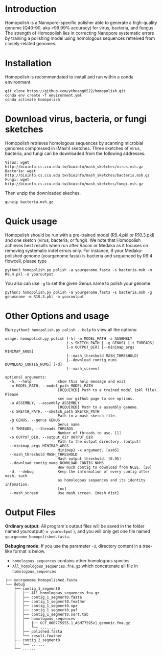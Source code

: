 # Introduction
Homopolish is a Nanopore-specific polisher able to generate a high-quality genome (Q40-90, aka >99.99% accuracy) for virus, bacteria, and fungus. The strength of Homopolish lies in correcting Nanopore systematic errors by training a polishing model using homologous sequences retreived from closely-related genomes.

# Installation
Homopolish is recommendated to install and run within a conda environment

	git clone https://github.com/ythuang0522/homopolish.git
	conda env create -f environment.yml
	conda activate homopolish

# Download virus, bacteria, or fungi sketches
Homopolish retrieves homologous sequences by scanning microbial genomes compressed in (Mash) sketches. Three sketches of virus, bacteria, and fungi can be downloaded from the following addresses.

	Virus: wget http://bioinfo.cs.ccu.edu.tw/bioinfo/mash_sketches/virus.msh.gz
	Bacteria: wget http://bioinfo.cs.ccu.edu.tw/bioinfo/mash_sketches/bacteria.msh.gz
	Fungi: wget http://bioinfo.cs.ccu.edu.tw/bioinfo/mash_sketches/fungi.msh.gz

Then unzip the downloaded skeches.

```
gunzip bacteria.msh.gz
```
    
# Quick usage

Homopolish should be run with a pre-trained model (R9.4.pkl or R10.3.pkl) and one sketch (virus, bacteria, or fungi). We note that Homopolish achieves best results when run after Racon or Medaka as it focuses on removing systematic indel errors only. For instance, if your Medaka-polished genome (yourgenome.fasta) is bacteria and sequenced by R9.4 flowcell, please type
```
python3 homopolish.py polish -a yourgenome.fasta -s bacteria.msh -m R9.4.pkl -o youroutput
```
You also can use ```-g``` to set the given Genus name to polish your genome.
```
python3 homopolish.py polish -a yourgenome.fasta -s bacteria.msh -g genusname -m R10.3.pkl -o youroutput
```

# Other Options and usage

Run ```python3 homopolish.py polish --help``` to view all the options:
```
usage: homopolish.py polish [-h] -m MODEL_PATH -a ASSEMBLY
                            (-s SKETCH_PATH | -g GENUS) [-t THREADS]
                            [-o OUTPUT_DIR] [--minimap_args MINIMAP_ARGS]
                            [--mash_threshold MASH_THRESHOLD]
                            [--download_contig_nums DOWNLOAD_CONTIG_NUMS] [-d]
                            [--mash_screen]

optional arguments:
  -h, --help            show this help message and exit
  -m MODEL_PATH, --model_path MODEL_PATH
                        [REQUIRED] Path to a trained model (pkl file). Please
                        see our github page to see options.
  -a ASSEMBLY, --assembly ASSEMBLY
                        [REQUIRED] Path to a assembly genome.
  -s SKETCH_PATH, --sketch_path SKETCH_PATH
                        Path to a mash sketch file.
  -g GENUS, --genus GENUS
                        Genus name
  -t THREADS, --threads THREADS
                        Number of threads to use. [1]
  -o OUTPUT_DIR, --output_dir OUTPUT_DIR
                        Path to the output directory. [output]
  --minimap_args MINIMAP_ARGS
                        Minimap2 -x argument. [asm5]
  --mash_threshold MASH_THRESHOLD
                        Mash output threshold. [0.95]
  --download_contig_nums DOWNLOAD_CONTIG_NUMS
                        How much contig to download from NCBI. [20]
  -d, --debug           Keep the information of every contig after mash, such
                        as homologous sequences and its identity infomation.
                        [no]
  --mash_screen         Use mash screen. [mash dist]
```
# Output Files

**Ordinary output:**
All program's output files will be saved in the folder named youroutput(```-o youroutput``` ), and you will only get one file named ```yourgenome_homopolished.fasta```.

**Debuging mode:**
If you use the parameter ```-d```, directory content in a tree-like format is below.
* ```homologous_sequences``` contains other homologous species
*  ```All_homologous_sequences.fna.gz``` which concatenate all file in ```homologous_sequences```

```
├── yourgenome_homopolished.fasta
└── debug
    ├── contig_1_segment0
    │   ├── All_homologous_sequences.fna.gz 
    │   ├── contig_1_segment0.fasta
    │   ├── contig_1_segment0.feather
    │   ├── contig_1_segment0.npz
    │   ├── contig_1_segment0.paf
    │   ├── contig_1_segment0.sort.tab
    │   ├── homologous_sequences
    │   │   ├── GCF_000775955.1_ASM77595v1_genomic.fna.gz
    │   │   └── .......
    │   ├── polished.fasta
    │   └── result.feather
    ├── contig_2_segment0
    │   └── ......
    └── ......
```

